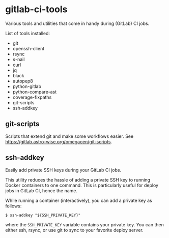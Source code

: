 # gitlab-ci-tools

Various tools and utilities that come in handy during (GitLab) CI jobs.

List of tools installed:

  * git
  * openssh-client
  * rsync
  * s-nail
  * curl
  * jq
  * black
  * autopep8
  * python-gitlab
  * python-compare-ast
  * coverage-fixpaths  
  * git-scripts
  * ssh-addkey

## git-scripts

Scripts that extend git and make some workflows easier. See
https://gitlab.astro-wise.org/omegacen/git-scripts.

## ssh-addkey

Easily add private SSH keys during your GitLab CI jobs.

This utility reduces the hassle of adding a private SSH key to running
Docker containers to one command. This is particularly useful for deploy 
jobs in GitLab CI, hence the name.

While running a container (interactively), you can add a private key as follows:
```
$ ssh-addkey "${SSH_PRIVATE_KEY}"
```
where the `SSH_PRIVATE_KEY` variable contains your private key. You can then
either ssh, rsync, or use git to sync to your favorite deploy server.
